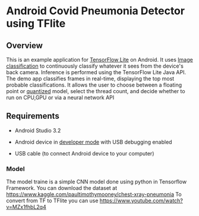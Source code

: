 # Android Covid Pneumonia Detector using TFlite 

## Overview

This is an example application for [TensorFlow Lite](https://tensorflow.org/lite)
on Android. It uses
[Image classification](https://www.tensorflow.org/lite/models/image_classification/overview)
to continuously classify whatever it sees from the device's back camera.
Inference is performed using the TensorFlow Lite Java API. The demo app
classifies frames in real-time, displaying the top most probable
classifications. It allows the user to choose between a floating point or
[quantized](https://www.tensorflow.org/lite/performance/post_training_quantization)
model, select the thread count, and decide whether to run on CPU,GPU or via a neural network API


## Requirements

*   Android Studio 3.2 

*   Android device in
    [developer mode](https://developer.android.com/studio/debug/dev-options)
    with USB debugging enabled

*   USB cable (to connect Android device to your computer)


### Model 

The model traine is a simple CNN model done using python in Tensorflow Framework.
You can download the dataset at https://www.kaggle.com/paultimothymooney/chest-xray-pneumonia
To convert from TF to TFlite you can use https://www.youtube.com/watch?v=MZx1fhbL2q4


